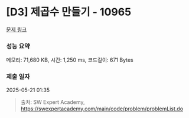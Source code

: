 # [D3] 제곱수 만들기 - 10965 

[문제 링크](https://swexpertacademy.com/main/code/problem/problemDetail.do?contestProbId=AXWXH_h695kDFAST) 

### 성능 요약

메모리: 71,680 KB, 시간: 1,250 ms, 코드길이: 671 Bytes

### 제출 일자

2025-05-21 01:35



> 출처: SW Expert Academy, https://swexpertacademy.com/main/code/problem/problemList.do